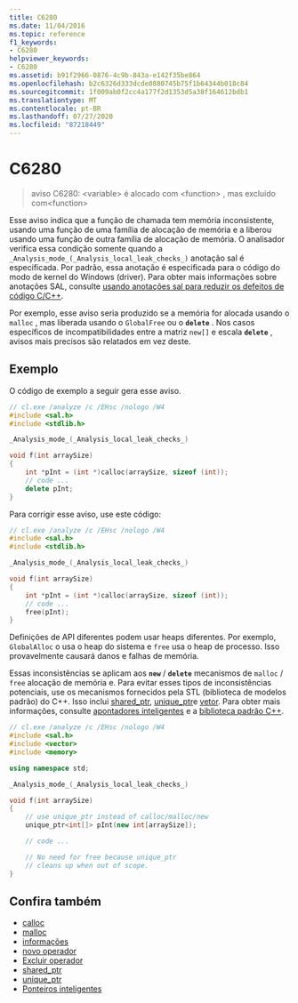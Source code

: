 ```yaml
---
title: C6280
ms.date: 11/04/2016
ms.topic: reference
f1_keywords:
- C6280
helpviewer_keywords:
- C6280
ms.assetid: b91f2966-0876-4c9b-843a-e142f35be864
ms.openlocfilehash: b2c6326d333dcde0880745b75f1b64344b018c84
ms.sourcegitcommit: 1f009ab0f2cc4a177f2d1353d5a38f164612bdb1
ms.translationtype: MT
ms.contentlocale: pt-BR
ms.lasthandoff: 07/27/2020
ms.locfileid: "87218449"
---
```

# <a name="c6280"></a>C6280

> aviso C6280: \<variable> é alocado com \<function> , mas excluído com\<function>

Esse aviso indica que a função de chamada tem memória inconsistente, usando uma função de uma família de alocação de memória e a liberou usando uma função de outra família de alocação de memória. O analisador verifica essa condição somente quando a `_Analysis_mode_(_Analysis_local_leak_checks_)` anotação sal é especificada. Por padrão, essa anotação é especificada para o código do modo de kernel do Windows (driver). Para obter mais informações sobre anotações SAL, consulte [usando anotações sal para reduzir os defeitos de código C/C++](../code-quality/using-sal-annotations-to-reduce-c-cpp-code-defects.md).

Por exemplo, esse aviso seria produzido se a memória for alocada usando o `malloc` , mas liberada usando o `GlobalFree` ou o **`delete`** . Nos casos específicos de incompatibilidades entre a matriz `new[]` e escala **`delete`** , avisos mais precisos são relatados em vez deste.

## <a name="example"></a>Exemplo

O código de exemplo a seguir gera esse aviso.

```cpp
// cl.exe /analyze /c /EHsc /nologo /W4
#include <sal.h>
#include <stdlib.h>

_Analysis_mode_(_Analysis_local_leak_checks_)

void f(int arraySize)
{
    int *pInt = (int *)calloc(arraySize, sizeof (int));
    // code ...
    delete pInt;
}
```

Para corrigir esse aviso, use este código:

```cpp
// cl.exe /analyze /c /EHsc /nologo /W4
#include <sal.h>
#include <stdlib.h>

_Analysis_mode_(_Analysis_local_leak_checks_)

void f(int arraySize)
{
    int *pInt = (int *)calloc(arraySize, sizeof (int));
    // code ...
    free(pInt);
}
```

Definições de API diferentes podem usar heaps diferentes. Por exemplo, `GlobalAlloc` o usa o heap do sistema e `free` usa o heap de processo. Isso provavelmente causará danos e falhas de memória.

Essas inconsistências se aplicam aos **`new`** / **`delete`** mecanismos de `malloc` / `free` alocação de memória e. Para evitar esses tipos de inconsistências potenciais, use os mecanismos fornecidos pela STL (biblioteca de modelos padrão) do C++. Isso inclui [shared_ptr](/cpp/standard-library/shared-ptr-class), [unique_ptr](/cpp/standard-library/unique-ptr-class)e [vetor](/cpp/standard-library/vector). Para obter mais informações, consulte [apontadores inteligentes](/cpp/cpp/smart-pointers-modern-cpp) e a [biblioteca padrão C++](/cpp/standard-library/cpp-standard-library-reference).

```cpp
// cl.exe /analyze /c /EHsc /nologo /W4
#include <sal.h>
#include <vector>
#include <memory>

using namespace std;

_Analysis_mode_(_Analysis_local_leak_checks_)

void f(int arraySize)
{
    // use unique_ptr instead of calloc/malloc/new
    unique_ptr<int[]> pInt(new int[arraySize]);

    // code ...

    // No need for free because unique_ptr
    // cleans up when out of scope.
}
```

## <a name="see-also"></a>Confira também

- [calloc](/cpp/c-runtime-library/reference/calloc)
- [malloc](/cpp/c-runtime-library/reference/malloc)
- [informações](/cpp/c-runtime-library/reference/free)
- [novo operador](/cpp/cpp/new-operator-cpp)
- [Excluir operador](/cpp/cpp/delete-operator-cpp)
- [shared_ptr](/cpp/standard-library/shared-ptr-class)
- [unique_ptr](/cpp/standard-library/unique-ptr-class)
- [Ponteiros inteligentes](/cpp/cpp/smart-pointers-modern-cpp)
